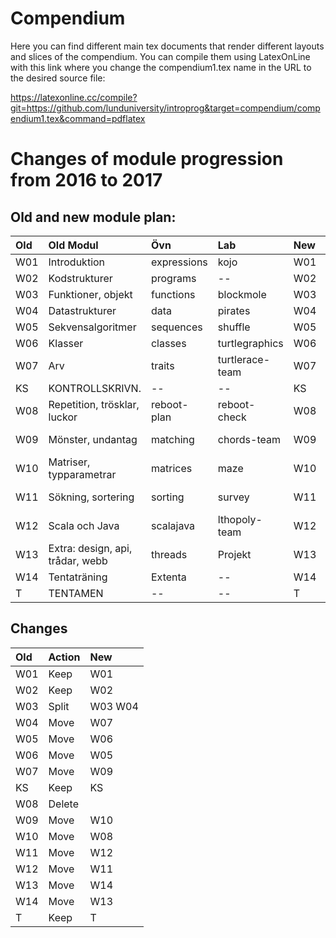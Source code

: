 # Compendium

Here you can find different main tex documents that render different layouts and slices of the compendium. You can compile them using LatexOnLine with this link where you change the compendium1.tex name in the URL to the desired source file:

https://latexonline.cc/compile?git=https://github.com/lunduniversity/introprog&target=compendium/compendium1.tex&command=pdflatex

# Changes of module progression from 2016 to 2017

## Old and new module plan:

| Old | Old Modul                        | Övn         | Lab             | New | New Modul                    | New Övn     | New Lab         |
|:----|:---------------------------------|:------------|:----------------|:----|:-----------------------------|:------------|:----------------|
| W01 | Introduktion                     | expressions | kojo            | W01 | Introduktion                 | expressions | kojo            |
| W02 | Kodstrukturer                    | programs    | --              | W02 | Program                      | programs    | --              |
| W03 | Funktioner, objekt               | functions   | blockmole       | W03 | Funktioner                   | functions   | irritext        |
| W04 | Datastrukturer                   | data        | pirates         | W04 | Objekt                       | objects     | blockmole       |
| W05 | Sekvensalgoritmer                | sequences   | shuffle         | W05 | Klasser                      | classes     | turtle          |
| W06 | Klasser                          | classes     | turtlegraphics  | W06 | Sekvenser                    | sequences   | shuffle         |
| W07 | Arv                              | traits      | turtlerace-team | W07 | Mängder, tabeller            | lookup      | words           |
| KS  | KONTROLLSKRIVN.                  | --          | --              | KS  | KONTROLLSKRIVN.              | --          | --              |
| W08 | Repetition, trösklar, luckor     | reboot-plan | reboot-check    | W08 | Matriser, typparametrar      | matrices    | maze            |
| W09 | Mönster, undantag                | matching    | chords-team     | W09 | Arv                          | inheritance | turtlerace-team |
| W10 | Matriser, typparametrar          | matrices    | maze            | W10 | Mönstermatchning, undantag   | patterns    | chords-team     |
| W11 | Sökning, sortering               | sorting     | survey          | W11 | Språkskillnader              | scala-java  | lthopoly-team   |
| W12 | Scala och Java                   | scalajava   | lthopoly-team   | W12 | Sortering                    | sort        | survey          |
| W13 | Extra: design, api, trådar, webb | threads     | Projekt         | W13 | Repetition, tentaträning     | examprep    | Projekt         |
| W14 | Tentaträning                     | Extenta     | --              | W14 | Extra                        | extra       | --              |
| T   | TENTAMEN                         | --          | --              | T   | TENTAMEN                     | --          | --              |


## Changes
| Old | Action    | New |
|:----|:----------|:----|
| W01 | Keep      | W01 |
| W02 | Keep      | W02 |
| W03 | Split     | W03 W04 |
| W04 | Move      | W07 |
| W05 | Move      | W06 |
| W06 | Move      | W05 |
| W07 | Move      | W09 |
| KS  | Keep      | KS  |
| W08 | Delete    |     |
| W09 | Move      | W10 |
| W10 | Move      | W08 |
| W11 | Move      | W12 |
| W12 | Move      | W11 |
| W13 | Move      | W14 |
| W14 | Move      | W13 |
| T   | Keep      | T   |
